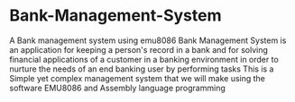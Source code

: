 # Bank-Management-System
A Bank management system using emu8086
Bank Management System is an application for keeping a person's record in a bank and for
solving financial applications of a customer in a banking environment in order to nurture the
needs of an end banking user by performing tasks
This is a Simple yet complex management system that we will make using the software
EMU8086 and Assembly language programming
